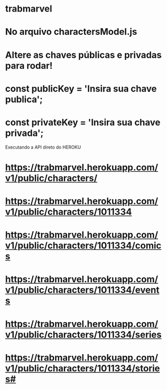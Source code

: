 # trabmarvel

# No arquivo charactersModel.js

# Altere as chaves públicas e privadas para rodar!

# const publicKey = 'Insira sua chave publica';
# const privateKey = 'Insira sua chave privada';


 Executando a API direto do HEROKU

#  https://trabmarvel.herokuapp.com/v1/public/characters/
# https://trabmarvel.herokuapp.com/v1/public/characters/1011334
# https://trabmarvel.herokuapp.com/v1/public/characters/1011334/comics
# https://trabmarvel.herokuapp.com/v1/public/characters/1011334/events
# https://trabmarvel.herokuapp.com/v1/public/characters/1011334/series
# https://trabmarvel.herokuapp.com/v1/public/characters/1011334/stories#
